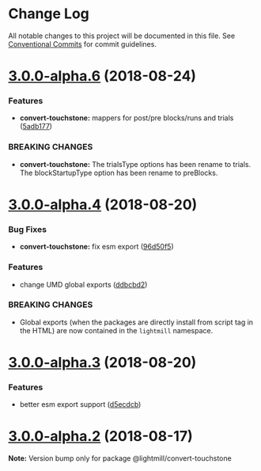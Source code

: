 # Change Log

All notable changes to this project will be documented in this file.
See [Conventional Commits](https://conventionalcommits.org) for commit guidelines.

<a name="3.0.0-alpha.6"></a>
# [3.0.0-alpha.6](https://github.com/QuentinRoy/lightmill-js/compare/v3.0.0-alpha.5...v3.0.0-alpha.6) (2018-08-24)


### Features

* **convert-touchstone:** mappers for post/pre blocks/runs and trials ([5adb177](https://github.com/QuentinRoy/lightmill-js/commit/5adb177))


### BREAKING CHANGES

* **convert-touchstone:** The trialsType options has been rename to trials. The blockStartupType option has been rename to preBlocks.




<a name="3.0.0-alpha.4"></a>
# [3.0.0-alpha.4](https://github.com/QuentinRoy/lightmill-js/compare/v3.0.0-alpha.3...v3.0.0-alpha.4) (2018-08-20)


### Bug Fixes

* **convert-touchstone:** fix esm export ([96d50f5](https://github.com/QuentinRoy/lightmill-js/commit/96d50f5))


### Features

* change UMD global exports ([ddbcbd2](https://github.com/QuentinRoy/lightmill-js/commit/ddbcbd2))


### BREAKING CHANGES

* Global exports (when the packages are directly install from script tag in the HTML) are now contained in the `lightmill` namespace.




<a name="3.0.0-alpha.3"></a>
# [3.0.0-alpha.3](https://github.com/QuentinRoy/lightmill-js/compare/v3.0.0-alpha.2...v3.0.0-alpha.3) (2018-08-20)


### Features

* better esm export support ([d5ecdcb](https://github.com/QuentinRoy/lightmill-js/commit/d5ecdcb))




<a name="3.0.0-alpha.2"></a>
# [3.0.0-alpha.2](https://github.com/QuentinRoy/lightmill-js/compare/v3.0.0-alpha.1...v3.0.0-alpha.2) (2018-08-17)




**Note:** Version bump only for package @lightmill/convert-touchstone
